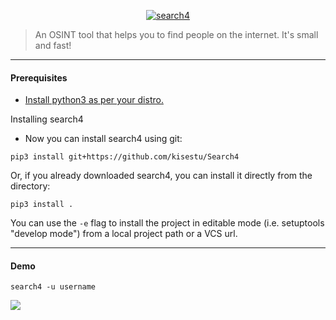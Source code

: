 <p align="center">
<a href="https://github.com/kisestu/Search4">
<img src="https://media.discordapp.net/attachments/749199487854968843/775966094670037012/IMG_20200828_114636_438.jpg" alt="search4"></a>

> An OSINT tool that helps you to find people on the internet. It's small and fast!
</p>

<hr>

#### Prerequisites

- [Install python3 as per your distro.](https://realpython.com/installing-python)

Installing search4

- Now you can install search4 using git:

```
pip3 install git+https://github.com/kisestu/Search4
```

Or, if you already downloaded search4, you can install it directly from the directory:
```
pip3 install .
```

You can use the `-e` flag to install the project in editable mode (i.e. setuptools "develop mode") from a local project path or a VCS url.

<hr>

#### Demo

```
search4 -u username
```

<a href="https://asciinema.org/a/384004">
<img src="https://media.discordapp.net/attachments/749199487854968843/798402820163239956/image0.png"></a>
